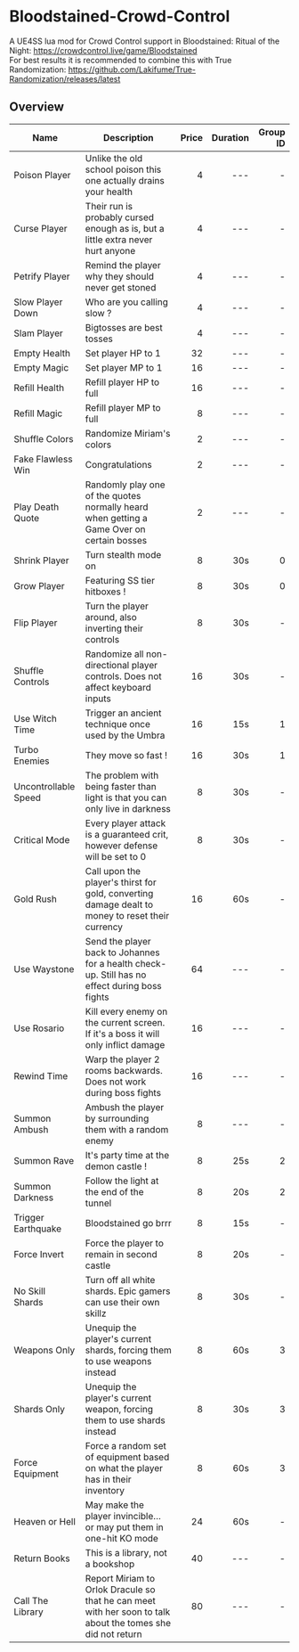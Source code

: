 # Bloodstained-Crowd-Control
A UE4SS lua mod for Crowd Control support in Bloodstained: Ritual of the Night: https://crowdcontrol.live/game/Bloodstained  
For best results it is recommended to combine this with True Randomization: https://github.com/Lakifume/True-Randomization/releases/latest

## Overview

| Name                 | Description                                                                                                       | Price | Duration | Group ID |
| -------------------- | ----------------------------------------------------------------------------------------------------------------- | ----: | -------: | -------: |
| Poison Player        | Unlike the old school poison this one actually drains your health                                                 | 4     | ---      | -        |
| Curse Player         | Their run is probably cursed enough as is, but a little extra never hurt anyone                                   | 4     | ---      | -        |
| Petrify Player       | Remind the player why they should never get stoned                                                                | 4     | ---      | -        |
| Slow Player Down     | Who are you calling slow ?                                                                                        | 4     | ---      | -        |
| Slam Player          | Bigtosses are best tosses                                                                                         | 4     | ---      | -        |
| Empty Health         | Set player HP to 1                                                                                                | 32    | ---      | -        |
| Empty Magic          | Set player MP to 1                                                                                                | 16    | ---      | -        |
| Refill Health        | Refill player HP to full                                                                                          | 16    | ---      | -        |
| Refill Magic         | Refill player MP to full                                                                                          | 8     | ---      | -        |
| Shuffle Colors       | Randomize Miriam's colors                                                                                         | 2     | ---      | -        |
| Fake Flawless Win    | Congratulations                                                                                                   | 2     | ---      | -        |
| Play Death Quote     | Randomly play one of the quotes normally heard when getting a Game Over on certain bosses                         | 2     | ---      | -        |
| Shrink Player        | Turn stealth mode on                                                                                              | 8     | 30s      | 0        |
| Grow Player          | Featuring SS tier hitboxes !                                                                                      | 8     | 30s      | 0        |
| Flip Player          | Turn the player around, also inverting their controls                                                             | 8     | 30s      | -        |
| Shuffle Controls     | Randomize all non-directional player controls. Does not affect keyboard inputs                                    | 16    | 30s      | -        |
| Use Witch Time       | Trigger an ancient technique once used by the Umbra                                                               | 16    | 15s      | 1        |
| Turbo Enemies        | They move so fast !                                                                                               | 16    | 30s      | 1        |
| Uncontrollable Speed | The problem with being faster than light is that you can only live in darkness                                    | 8     | 30s      | -        |
| Critical Mode        | Every player attack is a guaranteed crit, however defense will be set to 0                                        | 8     | 30s      | -        |
| Gold Rush            | Call upon the player's thirst for gold, converting damage dealt to money to reset their currency                  | 16    | 60s      | -        |
| Use Waystone         | Send the player back to Johannes for a health check-up. Still has no effect during boss fights                    | 64    | ---      | -        |
| Use Rosario          | Kill every enemy on the current screen. If it's a boss it will only inflict damage                                | 16    | ---      | -        |
| Rewind Time          | Warp the player 2 rooms backwards. Does not work during boss fights                                               | 16    | ---      | -        |
| Summon Ambush        | Ambush the player by surrounding them with a random enemy                                                         | 8     | ---      | -        |
| Summon Rave          | It's party time at the demon castle !                                                                             | 8     | 25s      | 2        |
| Summon Darkness      | Follow the light at the end of the tunnel                                                                         | 8     | 20s      | 2        |
| Trigger Earthquake   | Bloodstained go brrr                                                                                              | 8     | 15s      | -        |
| Force Invert         | Force the player to remain in second castle                                                                       | 8     | 20s      | -        |
| No Skill Shards      | Turn off all white shards. Epic gamers can use their own skillz                                                   | 8     | 30s      | -        |
| Weapons Only         | Unequip the player's current shards, forcing them to use weapons instead                                          | 8     | 60s      | 3        |
| Shards Only          | Unequip the player's current weapon, forcing them to use shards instead                                           | 8     | 30s      | 3        |
| Force Equipment      | Force a random set of equipment based on what the player has in their inventory                                   | 8     | 60s      | 3        |
| Heaven or Hell       | May make the player invincible… or may put them in one-hit KO mode                                                | 24    | 60s      | -        |
| Return Books         | This is a library, not a bookshop                                                                                 | 40    | ---      | -        |
| Call The Library     | Report Miriam to Orlok Dracule so that he can meet with her soon to talk about the tomes she did not return       | 80    | ---      | -        |
